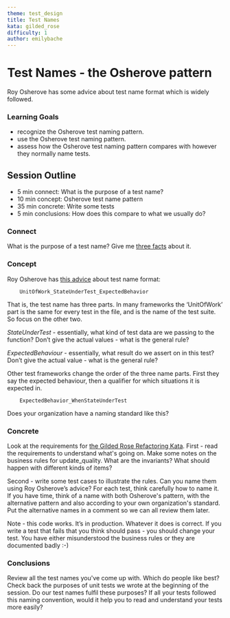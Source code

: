 ```yaml
---
theme: test_design
title: Test Names
kata: gilded_rose
difficulty: 1
author: emilybache
---
```


# Test Names - the Osherove pattern
Roy Osherove has some advice about test name format which is widely followed.

### Learning Goals

- recognize the Osherove test naming pattern.
- use the Osherove test naming pattern.
- assess how the Osherove test naming pattern compares with however they normally name tests.

## Session Outline

* 5 min connect: What is the purpose of a test name?  
* 10 min concept: Osherove test name pattern  
* 35 min concrete: Write some tests 
* 5 min conclusions: How does this compare to what we usually do?

### Connect
What is the purpose of a test name? Give me [three facts](/activities/connect/three_facts.html) about it.

### Concept
Roy Osherove has [this advice](https://osherove.com/blog/2005/4/3/naming-standards-for-unit-tests.html) about test name format:

		UnitOfWork_StateUnderTest_ExpectedBehavior

That is, the test name has three parts. In many frameworks the ‘UnitOfWork’ part is the same for every test in the file, and is the name of the test suite. So focus on the other two.

_StateUnderTest_ - essentially, what kind of test data are we passing to the function? Don’t give the actual values - what is the general rule?

_ExpectedBehaviour_ - essentially, what result do we assert on in this test? Don’t give the actual value - what is the general rule?

Other test frameworks change the order of the three name parts. First they say the expected behaviour, then a qualifier for which situations it is expected in.

		ExpectedBehavior_WhenStateUnderTest

Does your organization have a naming standard like this?

### Concrete
Look at the requirements for [the Gilded Rose Refactoring Kata](https://github.com/emilybache/GildedRose-Refactoring-Kata). First - read the requirements to understand what's going on. Make some notes on the business rules for update_quality. What are the invariants? What should happen with different kinds of items?
 
Second - write some test cases to illustrate the rules. Can you name them using Roy Osherove’s advice? For each test, think carefully how to name it. If you have time, think of a name with both Osherove's pattern, with the alternative pattern and also according to your own organization's standard. Put the alternative names in a comment so we can all review them later.

Note - this code works. It’s in production. Whatever it does is correct. If you write a test that fails that you think should pass - you should change your test. You have either misunderstood the business rules or they are documented badly :-)

### Conclusions
Review all the test names you've come up with. Which do people like best? Check back the purposes of unit tests we wrote at the beginning of the session. Do our test names fulfil these purposes? If all your tests followed this naming convention, would it help you to read and understand your tests more easily? 

